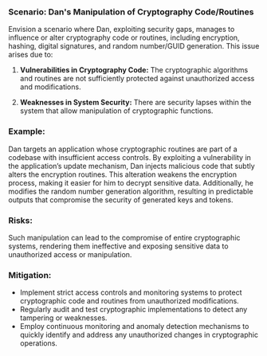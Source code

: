 ### Scenario: Dan's Manipulation of Cryptography Code/Routines 
Envision a scenario where Dan, exploiting security gaps, manages to influence or alter cryptography code or routines, including encryption, hashing, digital signatures, and random number/GUID generation. This issue arises due to: 

1. **Vulnerabilities in Cryptography Code:** The cryptographic algorithms and routines are not sufficiently protected against unauthorized access and modifications. 

2. **Weaknesses in System Security:** There are security lapses within the system that allow manipulation of cryptographic functions. 

### Example: 

Dan targets an application whose cryptographic routines are part of a codebase with insufficient access controls. By exploiting a vulnerability in the application’s update mechanism, Dan injects malicious code that subtly alters the encryption routines. This alteration weakens the encryption process, making it easier for him to decrypt sensitive data. Additionally, he modifies the random number generation algorithm, resulting in predictable outputs that compromise the security of generated keys and tokens. 

### Risks: 

Such manipulation can lead to the compromise of entire cryptographic systems, rendering them ineffective and exposing sensitive data to unauthorized access or manipulation. 

### Mitigation: 

- Implement strict access controls and monitoring systems to protect cryptographic code and routines from unauthorized modifications. 
- Regularly audit and test cryptographic implementations to detect any tampering or weaknesses. 
- Employ continuous monitoring and anomaly detection mechanisms to quickly identify and address any unauthorized changes in cryptographic operations. 

 